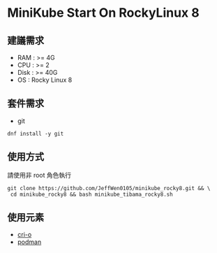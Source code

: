 #  MiniKube Start On RockyLinux 8

## 建議需求

- RAM : >= 4G
- CPU : >= 2
- Disk : >= 40G
- OS : Rocky Linux 8

## 套件需求

- git

`dnf install -y git`


## 使用方式

請使用非 root 角色執行

```
git clone https://github.com/JeffWen0105/minikube_rocky8.git && \
 cd minikube_rocky8 && bash minikube_tibama_rocky8.sh
```

## 使用元素

- [cri-o](https://cri-o.io/)
- [podman](https://podman.io/)
